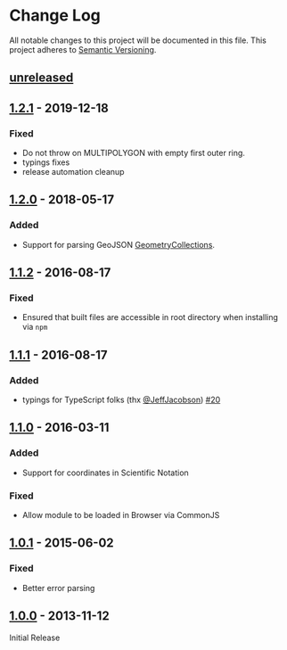 # Change Log
All notable changes to this project will be documented in this file.
This project adheres to [Semantic Versioning](http://semver.org/).

## [unreleased]

## [1.2.1] - 2019-12-18

### Fixed
* Do not throw on MULTIPOLYGON with empty first outer ring.
* typings fixes
* release automation cleanup

## [1.2.0] - 2018-05-17

### Added
* Support for parsing GeoJSON [GeometryCollections](https://tools.ietf.org/html/rfc7946#section-3.1.8).

## [1.1.2] - 2016-08-17

### Fixed
* Ensured that built files are accessible in root directory when installing via `npm`

## [1.1.1] - 2016-08-17

### Added
* typings for TypeScript folks (thx [@JeffJacobson](https://github.com/JeffJacobson)) [#20](https://github.com/Esri/terraformer-wkt-parser/pull/20)

## [1.1.0] - 2016-03-11

### Added
* Support for coordinates in Scientific Notation

### Fixed
* Allow module to be loaded in Browser via CommonJS

## [1.0.1] - 2015-06-02
### Fixed
* Better error parsing

## [1.0.0] - 2013-11-12

Initial Release

[unreleased]: https://github.com/Esri/terraformer-wkt-parser/compare/v1.2.1...HEAD
[1.2.1]: https://github.com/Esri/terraformer-wkt-parser/compare/v1.2.0...v1.2.1
[1.2.0]: https://github.com/Esri/terraformer-wkt-parser/compare/v1.1.2...v1.2.0
[1.1.2]: https://github.com/Esri/terraformer-wkt-parser/compare/v1.1.1...v1.1.2
[1.1.1]: https://github.com/Esri/terraformer-wkt-parser/compare/v1.1.0...v1.1.1
[1.1.0]: https://github.com/Esri/terraformer-wkt-parser/compare/v1.0.1...v1.1.0
[1.0.1]: https://github.com/Esri/terraformer-wkt-parser/compare/v1.0.0...v1.0.1
[1.0.0]: https://github.com/Esri/terraformer-wkt-parser/releases/tag/v1.0.0
